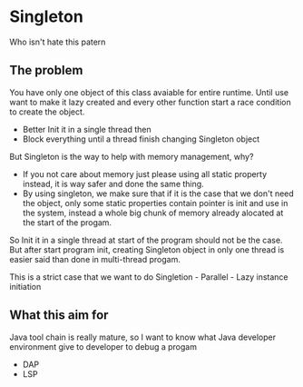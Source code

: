 # Singleton

Who isn't hate this patern

## The problem

You have only one object of this class avaiable for entire runtime. Until use want to make it lazy created and every other function start a race condition to create the object.

- Better Init it in a single thread then
- Block everything until a thread finish changing Singleton object

But Singleton is the way to help with memory management, why?
- If you not care about memory just please using all static property instead, it is way safer and done the same thing.
- By using singleton, we make sure that if it is the case that we don't need the object, only some static properties contain pointer is init and use in the system, instead a whole big chunk of memory already alocated at the start of the progam.

So Init it in a single thread at start of the program should not be the case. But after start program init, creating Singleton object in only one thread is easier said than done in multi-thread progam.

This is a strict case that we want to do Singletion - Parallel - Lazy instance initiation

## What this aim for

Java tool chain is really mature, so I want to know what Java developer environment give to developer to debug a progam
- DAP
- LSP
